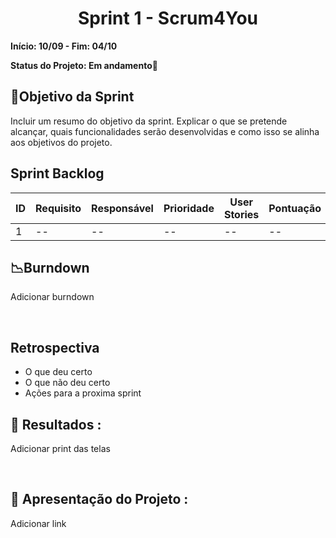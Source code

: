 <h1 align="center"> Sprint 1 - Scrum4You </h1>

**Início: 10/09 - Fim: 04/10**

**Status do Projeto: Em andamento🚧**

<span id="objetivo">
  
## 📌Objetivo da Sprint
Incluir um resumo do objetivo da sprint. Explicar o que se pretende alcançar, quais funcionalidades serão desenvolvidas e como isso se alinha aos objetivos do projeto.
<br>

## Sprint Backlog

| ID | Requisito          | Responsável | Prioridade | User Stories                                                 | Pontuação | Definition of Done                                           |
|----|--------------------|-------------|------------|-------------------------------------------------------------|-----------|-------------------------------------------------------------|
| 1  | --    | --        | --       | -- | --         | -- |



## 📉Burndown

Adicionar burndown

</br>

## Retrospectiva
- O que deu certo
- O que não deu certo
- Ações para a proxima sprint
 

## 🔗 Resultados :

Adicionar print das telas

<br>

## 🎥 Apresentação do Projeto :

Adicionar link

<br>
